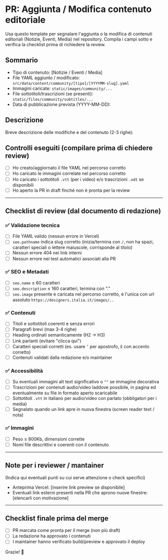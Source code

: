 # PR: Aggiunta / Modifica contenuto editoriale

Usa questo template per segnalare l'aggiunta o la modifica di contenuti editoriali (Notizie, Eventi, Media) nel repository.
Compila i campi sotto e verifica la checklist prima di richiedere la review.

## Sommario
- Tipo di contenuto: [Notizie / Eventi / Media]
- File YAML aggiunto / modificato: `src/data/content/community/[tipo]/[YYYYMM-slug].yaml`
- Immagini caricate: `static/images/community/...`
- File sottotitoli/trascrizioni (se presenti): `static/files/community/subtitles/...`
- Data di pubblicazione prevista (YYYY-MM-DD):

## Descrizione
Breve descrizione delle modifiche e del contenuto (2-3 righe):

## Controlli eseguiti (compilare prima di chiedere review)
- [ ] Ho creato/aggiornato il file YAML nel percorso corretto
- [ ] Ho caricato le immagini correlate nel percorso corretto
- [ ] Ho caricato i sottotitoli `.vtt` (per i video) e/o trascrizioni `.odt` se disponibili
- [ ] Ho aperto la PR in draft finché non è pronta per la review

---

## Checklist di review (dal documento di redazione)

### ✅ Validazione tecnica
- [ ] File YAML valido (nessun errore in Vercel)
- [ ] `seo.pathname` indica slug corretto (inizia/termina con `/`, non ha spazi, caratteri speciali o lettere maiuscole, corrisponde al titolo)
- [ ] Nessun errore 404 nei link interni
- [ ] Nessun errore nei test automatici associati alla PR

### ✅ SEO e Metadati
- [ ] `seo.name` ≤ 60 caratteri
- [ ] `seo.description` ≤ 160 caratteri, termina con "."
- [ ] `seo.image` presente e caricata nel percorso corretto, è l'unica con url assoluto `https://designers.italia.it/images/..`

### ✅ Contenuti
- [ ] Titoli e sottotitoli coerenti e senza errori
- [ ] Paragrafi brevi (max 3-4 righe)
- [ ] Heading ordinati semanticamente (H2 → H3)
- [ ] Link parlanti (evitare "clicca qui")
- [ ] Caratteri speciali corretti (es. usare `’` per apostrofo, `È` con accento corretto)
- [ ] Contenuti validati dalla redazione e/o maintainer

### ✅ Accessibilità
- [ ] Su eventuali immagini alt text significativo o `""` se immagine decorativa
- [ ] Trascrizioni per contenuti audio/video laddove possibile, in pagina ed eventualmente su file in formato aperto scaricabile
- [ ] Sottotitoli `.vtt` in italiano per audio/video con parlato (obbligatori per i media)
- [ ] Segnalato quando un link apre in nuova finestra (screen reader text / nota)

### ✅ Immagini
- [ ] Peso ≤ 800Kb, dimensioni corrette
- [ ] Nomi file descrittivi e coerenti con il contenuto

---

## Note per i reviewer / mantainer
(Indica qui eventuali punti su cui serve attenzione o check specifici)

- Anteprima Vercel: [inserire link preview se disponibile]
- Eventuali link esterni presenti nella PR che aprono nuove finestre: [elencarli con motivazione]

---

## Checklist finale prima del merge
- [ ] PR marcata come pronta per il merge (non più draft)
- [ ] La redazione ha approvato i contenuti
- [ ] I maintainer hanno verificato build/preview e approvato il deploy

Grazie! :rocket:

